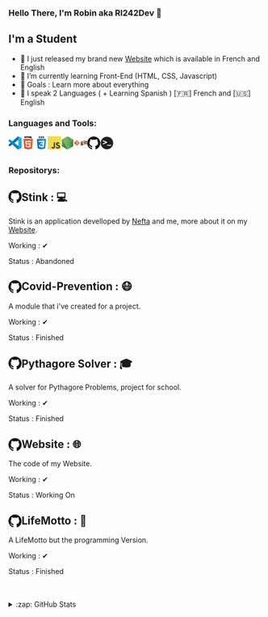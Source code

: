 ### Hello There, I'm Robin aka Rl242Dev 👋 

## I'm a Student

- 🔭 I just released my brand new [Website] which is available in French and English
- 🌱 I’m currently learning Front-End (HTML, CSS, Javascript)
- 🥅 Goals : Learn more about everything
- 📣 I speak 2 Languages ( + Learning Spanish ) [🇫🇷] French and [🇺🇸] English

### Languages and Tools:

[<img align="left" alt="Visual Studio Code" width="26px" src="https://raw.githubusercontent.com/github/explore/80688e429a7d4ef2fca1e82350fe8e3517d3494d/topics/visual-studio-code/visual-studio-code.png" />][webdevplaylist]
[<img align="left" alt="HTML5" width="26px" src="https://raw.githubusercontent.com/github/explore/80688e429a7d4ef2fca1e82350fe8e3517d3494d/topics/html/html.png" />][webdevplaylist]
[<img align="left" alt="CSS3" width="26px" src="https://raw.githubusercontent.com/github/explore/80688e429a7d4ef2fca1e82350fe8e3517d3494d/topics/css/css.png" />][cssplaylist]
[<img align="left" alt="JavaScript" width="26px" src="https://raw.githubusercontent.com/github/explore/80688e429a7d4ef2fca1e82350fe8e3517d3494d/topics/javascript/javascript.png" />][jsplaylist]
[<img align="left" alt="Node.js" width="26px" src="https://raw.githubusercontent.com/github/explore/80688e429a7d4ef2fca1e82350fe8e3517d3494d/topics/nodejs/nodejs.png" />][webdevplaylist]
[<img align="left" alt="Git" width="26px" src="https://raw.githubusercontent.com/github/explore/80688e429a7d4ef2fca1e82350fe8e3517d3494d/topics/git/git.png" />][webdevplaylist]
[<img align="left" alt="GitHub" width="26px" src="https://raw.githubusercontent.com/github/explore/78df643247d429f6cc873026c0622819ad797942/topics/github/github.png" />][webdevplaylist]
[<img align="left" alt="Terminal" width="26px" src="https://raw.githubusercontent.com/github/explore/80688e429a7d4ef2fca1e82350fe8e3517d3494d/topics/terminal/terminal.png" />][webdevplaylist]

<br />
<br />

### Repositorys: 

## Stink : [<img align="left" width="26px" src="https://raw.githubusercontent.com/github/explore/78df643247d429f6cc873026c0622819ad797942/topics/github/github.png">][Stink] 💻
   Stink is an application develloped by [Nefta] and me, more about it on my [Website].
   
   Working : ✔
   
   Status : Abandoned
## Covid-Prevention : [<img align="left" width="26px" src="https://raw.githubusercontent.com/github/explore/78df643247d429f6cc873026c0622819ad797942/topics/github/github.png">][Covid] 😷
   A module that i've created for a project.
   
   Working : ✔
   
   Status : Finished
## Pythagore Solver : [<img align="left" width="26px" src="https://raw.githubusercontent.com/github/explore/78df643247d429f6cc873026c0622819ad797942/topics/github/github.png">][Pythagore] 🎓
   A solver for Pythagore Problems, project for school.
   
   Working : ✔
   
   Status : Finished
## Website : [<img align="left" width="26px" src="https://raw.githubusercontent.com/github/explore/78df643247d429f6cc873026c0622819ad797942/topics/github/github.png">][Site] 🌐
   The code of my Website. 
   
   Working : ✔
   
   Status : Working On
## LifeMotto : [<img align="left" width="26px" src="https://raw.githubusercontent.com/github/explore/78df643247d429f6cc873026c0622819ad797942/topics/github/github.png">][LifeMotto] 💭
   A LifeMotto but the programming Version.
   
   Working : ✔
   
   Status : Finished
   
<br />
<br />

</details>

<details>
  <summary>:zap: GitHub Stats</summary>

  [![Rl242Dev's GitHub stats](https://github-readme-stats.vercel.app/api?username=Rl242Dev)](https://github.com/anuraghazra/github-readme-stats)


</details>

[Website]: https://rl242dev.github.io/Rl242.github.io/
[webdevplaylist]: https://www.youtube.com/playlist?list=PLkwxH9e_vrAJ0WbEsFA9W3I1W-g_BTsbt
[jsplaylist]: https://www.youtube.com/playlist?list=PLkwxH9e_vrALRJKu7wfXby3MKeflhTu6B
[cssplaylist]: https://www.youtube.com/playlist?list=PLkwxH9e_vrALSdvZuEh6gqQdmDoDIoqz4
[reactplaylist]: https://www.youtube.com/playlist?list=PLkwxH9e_vrAK4TdffpxKY3QGyHCpxFcQ0
[Covid]: https://github.com/Rl242Dev/Covid-Prevention
[Stink]: https://github.com/Rl242Dev/Stink
[Pythagore]: https://github.com/Rl242Dev/PythagoreSolver
[LifeMotto]: https://github.com/Rl242Dev/LifeMotto
[Site]: https://github.com/Rl242Dev/Rl242.github.io
[Nefta]: https://github.com/Neftaaa
